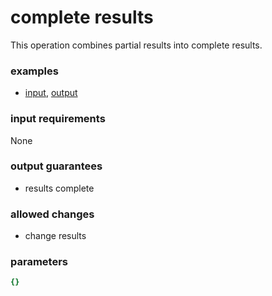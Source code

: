 # complete results

This operation combines partial results into complete results.

### examples

- [input](../examples/fill_and_bind/messages/03_partial_results.json), [output](../examples/fill_and_bind/messages/04_complete_results.json)

### input requirements

None

### output guarantees

- results complete

### allowed changes

- change results

### parameters

```yaml
{}
```
